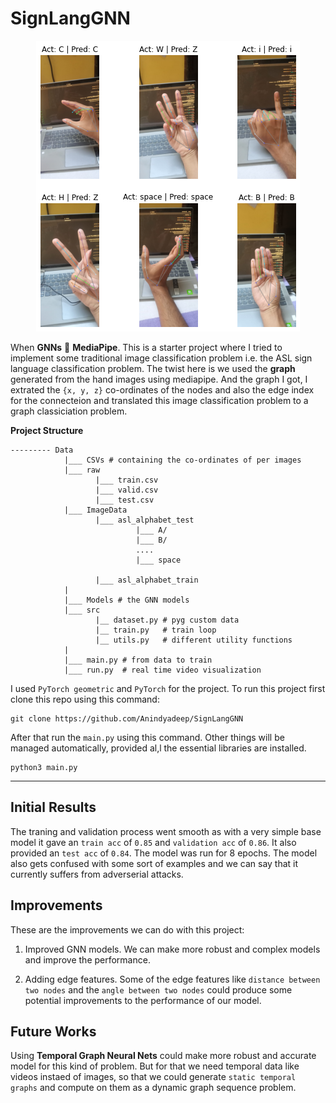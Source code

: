 # **SignLangGNN**

<p align="center">
  <img src="Images/bg.png" />
</p>


When **GNNs** 💜 **MediaPipe**. This is a starter project where I tried to implement some traditional image classification problem i.e. the ASL sign language classification problem. The twist here is we used the **graph** generated from the hand images using mediapipe. And the graph I got, I extrated the `{x, y, z}` co-ordinates of the nodes and also the edge index for the connecteion and translated this image classification problem to a graph classiciation problem. 

**Project Structure**
```
--------- Data
            |___ CSVs # containing the co-ordinates of per images
            |___ raw
                   |___ train.csv
                   |___ valid.csv
                   |___ test.csv 
            |___ ImageData
                   |___ asl_alphabet_test
                            |___ A/
                            |___ B/ 
                            ....
                            |___ space

                   |___ asl_alphabet_train
            |
            |___ Models # the GNN models
            |___ src
                   |__ dataset.py # pyg custom data
                   |__ train.py   # train loop
                   |__ utils.py   # different utility functions
            |
            |___ main.py # from data to train
            |___ run.py  # real time video visualization
```
I used `PyTorch geometric` and `PyTorch` for the project. To run this project first clone this repo using this command:

```
git clone https://github.com/Anindyadeep/SignLangGNN
```

After that run the `main.py` using this command. Other things will be managed automatically, provided al,l the essential libraries are installed.

```
python3 main.py
```
---

## **Initial Results**

The traning and validation process went smooth as with a very simple base model it gave an `train acc` of `0.85` and `validation acc` of `0.86`. It also provided an `test acc` of `0.84`. The model was run for 8 epochs. The model also gets confused with some sort of examples and we can say that it currently suffers from adverserial attacks.

## **Improvements**

These are the improvements we can do with this project:

1. Improved GNN models. We can make more robust and complex models and improve the performance.

2. Adding edge features. Some of the edge features like `distance between two nodes` and the `angle between two nodes` could produce some potential improvements to the performance of our model.


## **Future Works**
Using **Temporal Graph Neural Nets** could make more robust and accurate model for this kind of problem. But for that we need temporal data like videos instaed of images, so that we could generate `static temporal graphs` and compute on them as a dynamic graph sequence problem.